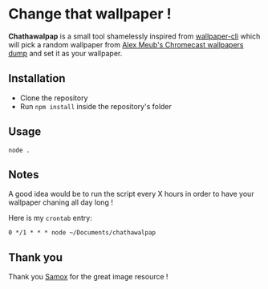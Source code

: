 # Change that wallpaper !

**Chathawalpap** is a small tool shamelessly inspired from [wallpaper-cli](https://github.com/sindresorhus/wallpaper-cli) which will pick a random wallpaper from [Alex Meub's Chromecast wallpapers dump](http://chromecastbg.alexmeub.com/) and set it as your wallpaper.

## Installation

- Clone the repository
- Run `npm install` inside the repository's folder

## Usage

`node .`

## Notes

A good idea would be to run the script every X hours in order to have your wallpaper chaning all day long !

Here is my `crontab` entry:

```
0 */1 * * * node ~/Documents/chathawalpap
```

## Thank you

Thank you [Samox](https://github.com/Samox) for the great image resource !

